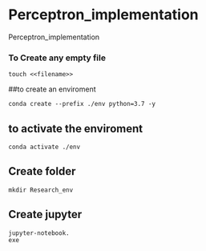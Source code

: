 # Perceptron_implementation
Perceptron_implementation

### To Create any empty file 
```buildoutcfg
touch <<filename>>
```
##to create an enviroment 
```buildoutcfg
conda create --prefix ./env python=3.7 -y
```
## to activate the enviroment
```buildoutcfg
conda activate ./env

```
## Create folder
```buildoutcfg
mkdir Research_env
```
## Create jupyter 
```buildoutcfg
jupyter-notebook.
exe
```